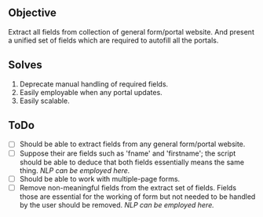 ## Objective
Extract all fields from collection of general form/portal website. And present a unified set of fields which are required to autofill all the portals.

## Solves
1. Deprecate manual handling of required fields.
2. Easily employable when any portal updates.
3. Easily scalable.

## ToDo
- [ ] Should be able to extract fields from any general form/portal website.
- [ ] Suppose their are fields such as 'fname' and 'firstname'; the script should be able to deduce that both fields essentially means the same thing. *NLP can be employed here.*
- [ ] Should be able to work with multiple-page forms.
- [ ] Remove non-meaningful fields from the extract set of fields. Fields those are essential for the working of form but not needed to be handled by the user should be removed. *NLP can be employed here.*
